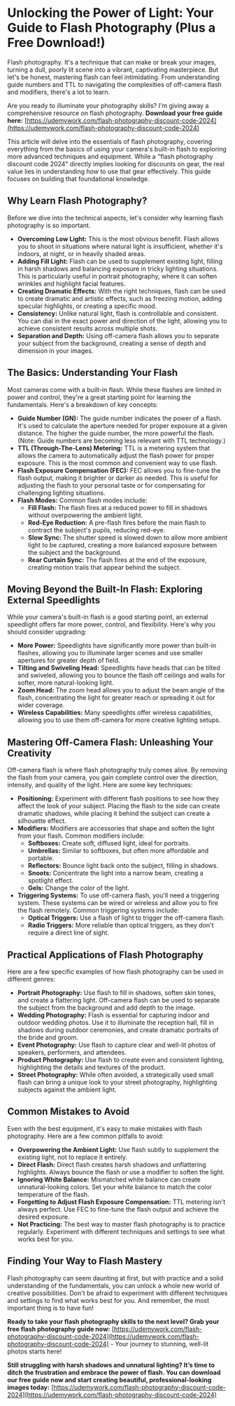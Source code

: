 # Unlocking the Power of Light: Your Guide to Flash Photography (Plus a Free Download!)

Flash photography. It's a technique that can make or break your images, turning a dull, poorly lit scene into a vibrant, captivating masterpiece. But let's be honest, mastering flash can feel intimidating. From understanding guide numbers and TTL to navigating the complexities of off-camera flash and modifiers, there's a lot to learn.

Are you ready to illuminate your photography skills? I'm giving away a comprehensive resource on flash photography. **Download your free guide here:** [https://udemywork.com/flash-photography-discount-code-2024](https://udemywork.com/flash-photography-discount-code-2024)

This article will delve into the essentials of flash photography, covering everything from the basics of using your camera's built-in flash to exploring more advanced techniques and equipment. While a "flash photography discount code 2024" directly implies looking for discounts on gear, the real value lies in understanding *how* to use that gear effectively. This guide focuses on building that foundational knowledge.

## Why Learn Flash Photography?

Before we dive into the technical aspects, let's consider why learning flash photography is so important.

*   **Overcoming Low Light:** This is the most obvious benefit. Flash allows you to shoot in situations where natural light is insufficient, whether it's indoors, at night, or in heavily shaded areas.
*   **Adding Fill Light:** Flash can be used to supplement existing light, filling in harsh shadows and balancing exposure in tricky lighting situations. This is particularly useful in portrait photography, where it can soften wrinkles and highlight facial features.
*   **Creating Dramatic Effects:** With the right techniques, flash can be used to create dramatic and artistic effects, such as freezing motion, adding specular highlights, or creating a specific mood.
*   **Consistency:** Unlike natural light, flash is controllable and consistent. You can dial in the exact power and direction of the light, allowing you to achieve consistent results across multiple shots.
*   **Separation and Depth:** Using off-camera flash allows you to separate your subject from the background, creating a sense of depth and dimension in your images.

## The Basics: Understanding Your Flash

Most cameras come with a built-in flash. While these flashes are limited in power and control, they're a great starting point for learning the fundamentals. Here's a breakdown of key concepts:

*   **Guide Number (GN):** The guide number indicates the power of a flash. It's used to calculate the aperture needed for proper exposure at a given distance. The higher the guide number, the more powerful the flash. (Note: Guide numbers are becoming less relevant with TTL technology.)
*   **TTL (Through-The-Lens) Metering:** TTL is a metering system that allows the camera to automatically adjust the flash power for proper exposure. This is the most common and convenient way to use flash.
*   **Flash Exposure Compensation (FEC):** FEC allows you to fine-tune the flash output, making it brighter or darker as needed. This is useful for adjusting the flash to your personal taste or for compensating for challenging lighting situations.
*   **Flash Modes:** Common flash modes include:
    *   **Fill Flash:** The flash fires at a reduced power to fill in shadows without overpowering the ambient light.
    *   **Red-Eye Reduction:** A pre-flash fires before the main flash to contract the subject's pupils, reducing red-eye.
    *   **Slow Sync:** The shutter speed is slowed down to allow more ambient light to be captured, creating a more balanced exposure between the subject and the background.
    *   **Rear Curtain Sync:** The flash fires at the end of the exposure, creating motion trails that appear behind the subject.

## Moving Beyond the Built-In Flash: Exploring External Speedlights

While your camera's built-in flash is a good starting point, an external speedlight offers far more power, control, and flexibility. Here's why you should consider upgrading:

*   **More Power:** Speedlights have significantly more power than built-in flashes, allowing you to illuminate larger scenes and use smaller apertures for greater depth of field.
*   **Tilting and Swiveling Head:** Speedlights have heads that can be tilted and swiveled, allowing you to bounce the flash off ceilings and walls for softer, more natural-looking light.
*   **Zoom Head:** The zoom head allows you to adjust the beam angle of the flash, concentrating the light for greater reach or spreading it out for wider coverage.
*   **Wireless Capabilities:** Many speedlights offer wireless capabilities, allowing you to use them off-camera for more creative lighting setups.

## Mastering Off-Camera Flash: Unleashing Your Creativity

Off-camera flash is where flash photography truly comes alive. By removing the flash from your camera, you gain complete control over the direction, intensity, and quality of the light. Here are some key techniques:

*   **Positioning:** Experiment with different flash positions to see how they affect the look of your subject. Placing the flash to the side can create dramatic shadows, while placing it behind the subject can create a silhouette effect.
*   **Modifiers:** Modifiers are accessories that shape and soften the light from your flash. Common modifiers include:
    *   **Softboxes:** Create soft, diffused light, ideal for portraits.
    *   **Umbrellas:** Similar to softboxes, but often more affordable and portable.
    *   **Reflectors:** Bounce light back onto the subject, filling in shadows.
    *   **Snoots:** Concentrate the light into a narrow beam, creating a spotlight effect.
    *   **Gels:** Change the color of the light.
*   **Triggering Systems:** To use off-camera flash, you'll need a triggering system. These systems can be wired or wireless and allow you to fire the flash remotely. Common triggering systems include:
    *   **Optical Triggers:** Use a flash of light to trigger the off-camera flash.
    *   **Radio Triggers:** More reliable than optical triggers, as they don't require a direct line of sight.

## Practical Applications of Flash Photography

Here are a few specific examples of how flash photography can be used in different genres:

*   **Portrait Photography:** Use flash to fill in shadows, soften skin tones, and create a flattering light. Off-camera flash can be used to separate the subject from the background and add depth to the image.
*   **Wedding Photography:** Flash is essential for capturing indoor and outdoor wedding photos. Use it to illuminate the reception hall, fill in shadows during outdoor ceremonies, and create dramatic portraits of the bride and groom.
*   **Event Photography:** Use flash to capture clear and well-lit photos of speakers, performers, and attendees.
*   **Product Photography:** Use flash to create even and consistent lighting, highlighting the details and textures of the product.
*   **Street Photography:** While often avoided, a strategically used small flash can bring a unique look to your street photography, highlighting subjects against the ambient light.

## Common Mistakes to Avoid

Even with the best equipment, it's easy to make mistakes with flash photography. Here are a few common pitfalls to avoid:

*   **Overpowering the Ambient Light:** Use flash subtly to supplement the existing light, not to replace it entirely.
*   **Direct Flash:** Direct flash creates harsh shadows and unflattering highlights. Always bounce the flash or use a modifier to soften the light.
*   **Ignoring White Balance:** Mismatched white balance can create unnatural-looking colors. Set your white balance to match the color temperature of the flash.
*   **Forgetting to Adjust Flash Exposure Compensation:** TTL metering isn't always perfect. Use FEC to fine-tune the flash output and achieve the desired exposure.
*   **Not Practicing:** The best way to master flash photography is to practice regularly. Experiment with different techniques and settings to see what works best for you.

## Finding Your Way to Flash Mastery

Flash photography can seem daunting at first, but with practice and a solid understanding of the fundamentals, you can unlock a whole new world of creative possibilities. Don't be afraid to experiment with different techniques and settings to find what works best for you. And remember, the most important thing is to have fun!

**Ready to take your flash photography skills to the next level? Grab your free flash photography guide now:** [https://udemywork.com/flash-photography-discount-code-2024](https://udemywork.com/flash-photography-discount-code-2024) - Your journey to stunning, well-lit photos starts here!

**Still struggling with harsh shadows and unnatural lighting? It’s time to ditch the frustration and embrace the power of flash. You can download our free guide now and start creating beautiful, professional-looking images today:** [https://udemywork.com/flash-photography-discount-code-2024](https://udemywork.com/flash-photography-discount-code-2024)

